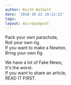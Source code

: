 ```yaml
---
author: Keith Walbolt
date: '2018-10-22 19:12:21'
tags:
layout: micropubpost
---
```


Pack your own parachute,  
Roll your own rig.  
If you want to make a Newton,  
Bring your own fig.  

We have a lot of Fake News;  
It's the worst.  
If you want to share an   article,  
READ IT FIRST.  